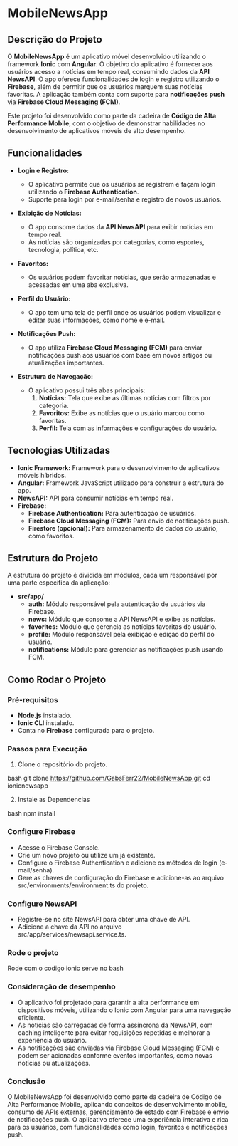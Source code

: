 # MobileNewsApp

## Descrição do Projeto

O **MobileNewsApp** é um aplicativo móvel desenvolvido utilizando o framework **Ionic** com **Angular**. O objetivo do aplicativo é fornecer aos usuários acesso a notícias em tempo real, consumindo dados da **API NewsAPI**. O app oferece funcionalidades de login e registro utilizando o **Firebase**, além de permitir que os usuários marquem suas notícias favoritas. A aplicação também conta com suporte para **notificações push** via **Firebase Cloud Messaging (FCM)**.

Este projeto foi desenvolvido como parte da cadeira de **Código de Alta Performance Mobile**, com o objetivo de demonstrar habilidades no desenvolvimento de aplicativos móveis de alto desempenho.

## Funcionalidades

- **Login e Registro:**
  - O aplicativo permite que os usuários se registrem e façam login utilizando o **Firebase Authentication**.
  - Suporte para login por e-mail/senha e registro de novos usuários.
  
- **Exibição de Notícias:**
  - O app consome dados da **API NewsAPI** para exibir notícias em tempo real.
  - As notícias são organizadas por categorias, como esportes, tecnologia, política, etc.
  
- **Favoritos:**
  - Os usuários podem favoritar notícias, que serão armazenadas e acessadas em uma aba exclusiva.
  
- **Perfil do Usuário:**
  - O app tem uma tela de perfil onde os usuários podem visualizar e editar suas informações, como nome e e-mail.
  
- **Notificações Push:**
  - O app utiliza **Firebase Cloud Messaging (FCM)** para enviar notificações push aos usuários com base em novos artigos ou atualizações importantes.
  
- **Estrutura de Navegação:**
  - O aplicativo possui três abas principais:
    1. **Notícias:** Tela que exibe as últimas notícias com filtros por categoria.
    2. **Favoritos:** Exibe as notícias que o usuário marcou como favoritas.
    3. **Perfil:** Tela com as informações e configurações do usuário.

## Tecnologias Utilizadas

- **Ionic Framework:** Framework para o desenvolvimento de aplicativos móveis híbridos.
- **Angular:** Framework JavaScript utilizado para construir a estrutura do app.
- **NewsAPI:** API para consumir notícias em tempo real.
- **Firebase:**
  - **Firebase Authentication:** Para autenticação de usuários.
  - **Firebase Cloud Messaging (FCM):** Para envio de notificações push.
  - **Firestore (opcional):** Para armazenamento de dados do usuário, como favoritos.
  
## Estrutura do Projeto

A estrutura do projeto é dividida em módulos, cada um responsável por uma parte específica da aplicação:

- **src/app/**
  - **auth:** Módulo responsável pela autenticação de usuários via Firebase.
  - **news:** Módulo que consome a API NewsAPI e exibe as notícias.
  - **favorites:** Módulo que gerencia as notícias favoritas do usuário.
  - **profile:** Módulo responsável pela exibição e edição do perfil do usuário.
  - **notifications:** Módulo para gerenciar as notificações push usando FCM.

## Como Rodar o Projeto

### Pré-requisitos

- **Node.js** instalado.
- **Ionic CLI** instalado.
- Conta no **Firebase** configurada para o projeto.

### Passos para Execução

1. Clone o repositório do projeto.

bash
git clone https://github.com/GabsFerr22/MobileNewsApp.git
cd ionicnewsapp

2. Instale as Dependencias

bash
npm install

### Configure Firebase

- Acesse o Firebase Console.
- Crie um novo projeto ou utilize um já existente.
- Configure o Firebase Authentication e adicione os métodos de login (e-mail/senha).
- Gere as chaves de configuração do Firebase e adicione-as ao arquivo src/environments/environment.ts do projeto.

### Configure NewsAPI

- Registre-se no site NewsAPI para obter uma chave de API.
- Adicione a chave da API no arquivo src/app/services/newsapi.service.ts.

### Rode o projeto

Rode com o codigo ionic serve no bash

### Consideração de desempenho 

- O aplicativo foi projetado para garantir a alta performance em dispositivos móveis, utilizando o Ionic com Angular para uma navegação eficiente.
- As notícias são carregadas de forma assíncrona da NewsAPI, com caching inteligente para evitar requisições repetidas e melhorar a experiência do usuário.
- As notificações são enviadas via Firebase Cloud Messaging (FCM) e podem ser acionadas conforme eventos importantes, como novas notícias ou atualizações.

### Conclusão

O MobileNewsApp foi desenvolvido como parte da cadeira de Código de Alta Performance Mobile, aplicando conceitos de desenvolvimento mobile, consumo de APIs externas, gerenciamento de estado com Firebase e envio de notificações push. O aplicativo oferece uma experiência interativa e rica para os usuários, com funcionalidades como login, favoritos e notificações push.